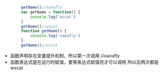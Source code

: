 ```js
		getName()//oaoafly
		var getName = function() {
			console.log('wscat')
		}
		getName()//wscat
		function getName() {
			console.log('oaoafly')
		}
		getName()//wscat

```

- 函数声明存在变量提升机制，所以第一次调用 //oaoafly
- 函数表达式是在运行时赋值，要等表达式赋值完才可以调用 所以后两次都是wscat